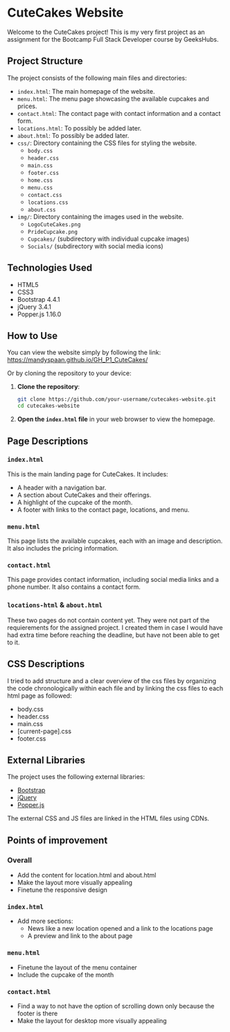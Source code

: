 # CuteCakes Website

Welcome to the CuteCakes project! This is my very first project as an assignment for the Bootcamp Full Stack Developer course by GeeksHubs.

## Project Structure

The project consists of the following main files and directories:

- `index.html`: The main homepage of the website.
- `menu.html`: The menu page showcasing the available cupcakes and prices.
- `contact.html`: The contact page with contact information and a contact form.
- `locations.html`: To possibly be added later.
- `about.html`: To possibly be added later.
- `css/`: Directory containing the CSS files for styling the website.
  - `body.css`
  - `header.css`
  - `main.css`
  - `footer.css`
  - `home.css`
  - `menu.css`
  - `contact.css`
  - `locations.css`
  - `about.css`
- `img/`: Directory containing the images used in the website.
  - `LogoCuteCakes.png`
  - `PrideCupcake.png`
  - `Cupcakes/` (subdirectory with individual cupcake images)
  - `Socials/` (subdirectory with social media icons)

## Technologies Used

- HTML5
- CSS3
- Bootstrap 4.4.1
- jQuery 3.4.1
- Popper.js 1.16.0

## How to Use

You can view the website simply by following the link: https://mandyspaan.github.io/GH_P1_CuteCakes/

Or by cloning the repository to your device:

1. **Clone the repository**:
   ```sh
   git clone https://github.com/your-username/cutecakes-website.git
   cd cutecakes-website
   ```
2. **Open the `index.html` file** in your web browser to view the homepage.

## Page Descriptions

### `index.html`

This is the main landing page for CuteCakes. It includes:

- A header with a navigation bar.
- A section about CuteCakes and their offerings.
- A highlight of the cupcake of the month.
- A footer with links to the contact page, locations, and menu.

### `menu.html`

This page lists the available cupcakes, each with an image and description. It also includes the pricing information.

### `contact.html`

This page provides contact information, including social media links and a phone number. It also contains a contact form.

### `locations-html` & `about.html`

These two pages do not contain content yet. They were not part of the requierements for the assigned project. I created them in case I would have had extra time before reaching the deadline, but have not been able to get to it.

## CSS Descriptions

I tried to add structure and a clear overview of the css files by organizing the code chronologically within each file and by linking the css files to each html page as followed:

- body.css
- header.css
- main.css
- [current-page].css
- footer.css

## External Libraries

The project uses the following external libraries:

- [Bootstrap](https://getbootstrap.com/)
- [jQuery](https://jquery.com/)
- [Popper.js](https://popper.js.org/)

The external CSS and JS files are linked in the HTML files using CDNs.

## Points of improvement

### Overall

- Add the content for location.html and about.html
- Make the layout more visually appealing
- Finetune the responsive design

### `index.html`

- Add more sections:
  - News like a new location opened and a link to the locations page
  - A preview and link to the about page

### `menu.html`

- Finetune the layout of the menu container
- Include the cupcake of the month

### `contact.html`

- Find a way to not have the option of scrolling down only because the footer is there
- Make the layout for desktop more visually appealing

